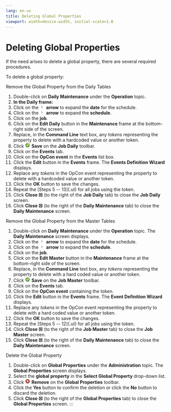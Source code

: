 ```yaml
---
lang: en-us
title: Deleting Global Properties
viewport: width=device-width, initial-scale=1.0
---
```


# Deleting Global Properties

If the need arises to delete a global property, there are several
required procedures.

To delete a global property:

Remove the Global Property from the Daily Tables

1.  Double-click on **Daily Maintenance** under the **Operation** topic.
2.  **In the Daily frame:**
3.  Click on the ![](../../../Resources/Images/EM/EMarrowtoexpand.png)
    **arrow** to expand the **date** for the schedule.
4.  Click on the ![](../../../Resources/Images/EM/EMarrowtoexpand.png)
    **arrow** to expand the **schedule**.
5.  Click on the **job**.
6.  Click on the **Edit Daily** button in the **Maintenance** frame at
    the bottom-right side of the screen.
7.  Replace, in the **Command Line** text box, any *tokens* representing
    the property to delete with a hardcoded value or another token.
8.  Click ![Save     icon](../../../Resources/Images/EM/EMsave.png "Save icon") **Save**
    on the **Job Daily** toolbar.
9.  Click on the **Events** tab.
10. Click on the **OpCon event** in the
    **Events** list box.
11. Click the **Edit** button in the **Events** frame. The **Events
    Definition Wizard** displays.
12. Replace any *tokens* in the OpCon event
    representing the property to delete with a hardcoded value or
    another token.
13. Click the **OK** button to save the changes.
14. Repeat the [Steps 5 -- 13]{.ul} for all jobs using the token.
15. Click **Close ☒** (to the right of the **Job Daily** tab) to close
    the **Job Daily** screen.
16. Click **Close ☒** (to the right of the **Daily Maintenance** tab) to
    close the **Daily Maintenance** screen.

Remove the Global Property from the Master Tables

1.  Double-click on **Daily Maintenance** under the **Operation** topic.
    The **Daily Maintenance** screen displays.
2.  Click on the ![](../../../Resources/Images/EM/EMarrowtoexpand.png)
    **arrow** to expand the **date** for the schedule.
3.  Click on the ![](../../../Resources/Images/EM/EMarrowtoexpand.png)
    **arrow** to expand the **schedule**.
4.  Click on the **job**.
5.  Click on the **Edit Master** button in the **Maintenance** frame at
    the bottom-right side of the screen.
6.  Replace, in the **Command Line** text box, any *tokens* representing
    the property to delete with a hard coded value or another token.
7.  Click ![Save     icon](../../../Resources/Images/EM/EMsave.png "Save icon") **Save**
    on the **Job Master** toolbar.
8.  Click on the **Events** tab.
9.  Click on the **OpCon event** containing
    the token.
10. Click the **Edit** button in the **Events** frame. The **Event
    Definition Wizard** displays.
11. Replace any *tokens* in the OpCon event
    representing the property to delete with a hard coded value or
    another token.
12. Click the **OK** button to save the changes.
13. Repeat the [Steps 5 -- 12]{.ul} for all jobs using the token.
14. Click **Close ☒** (to the right of the **Job Master** tab) to close
    the **Job Master** screen.
15. Click **Close ☒** (to the right of the **Daily Maintenance** tab) to
    close the **Daily Maintenance** screen.

Delete the Global Property

1.  Double-click on **Global Properties** under the **Administration**
    topic. The **Global Properties** screen displays.
2.  Select the **global property** in the **Select Global Property**
    drop-down list.
3.  Click ![Remove     icon](../../../Resources/Images/EM/EMdelete.png "Remove icon")
    **Remove** on the **Global Properties** toolbar.
4.  Click the **Yes** button to confirm the deletion or click the **No**
    button to discard the deletion.
5.  Click **Close ☒** (to the right of the **Global Properties** tab) to
    close the **Global Properties** screen.
:::

 


